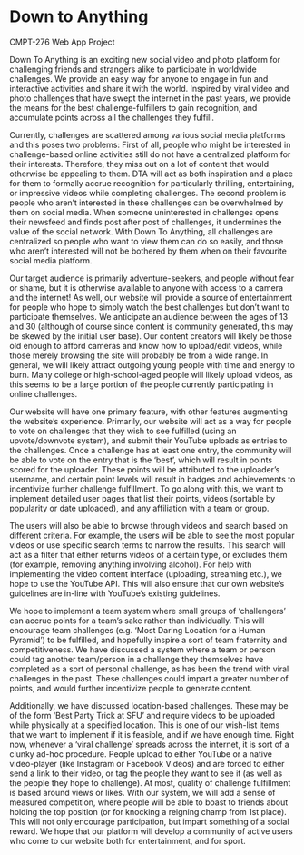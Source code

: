 # Down to Anything
CMPT-276 Web App Project


Down To Anything is an exciting new social video and photo platform for challenging friends and strangers alike to participate in worldwide challenges. We provide an easy way for anyone to engage in fun and interactive activities and share it with the world. Inspired by viral video and photo challenges that have swept the internet in the past years, we provide the means for the best challenge-fulfillers to gain recognition, and accumulate points across all the challenges they fulfill.

Currently, challenges are scattered among various social media platforms and this poses two problems: First of all, people who might be interested in challenge-based online activities still do not have a centralized platform for their interests. Therefore, they miss out on a lot of content that would otherwise be appealing to them. DTA will act as both inspiration and a place for them to formally accrue recognition for particularly thrilling, entertaining, or impressive videos while completing challenges. The second problem is people who aren’t interested in these challenges can be overwhelmed by them on social media. When someone uninterested in challenges opens their newsfeed and finds post after post of challenges, it undermines the value of the social network. With Down To Anything, all challenges are centralized so people who want to view them can do so easily, and those who aren’t interested will not be bothered by them when on their favourite social media platform.

Our target audience is primarily adventure-seekers, and people without fear or shame, but it is otherwise available to anyone with access to a camera and the internet! As well, our website will provide a source of entertainment for people who hope to simply watch the best challenges but don’t want to participate themselves. We anticipate an audience between the ages of 13 and 30 (although of course since content is community generated, this may be skewed by the initial user base). Our content creators will likely be those old enough to afford cameras and know how to upload/edit videos, while those merely browsing the site will probably be from a wide range. In general, we will likely attract outgoing young people with time and energy to burn. Many college or high-school-aged people will likely upload videos, as this seems to be a large portion of the people currently participating in online challenges.

Our website will have one primary feature, with other features augmenting the website’s experience. Primarily, our website will act as a way for people to vote on challenges that they wish to see fulfilled (using an upvote/downvote system), and submit their YouTube uploads as entries to the challenges. Once a challenge has at least one entry, the community will be able to vote on the entry that is the ‘best’, which will result in points scored for the uploader. These points will be attributed to the uploader’s username, and certain point levels will result in badges and achievements to incentivize further challenge fulfillment. To go along with this, we want to implement detailed user pages that list their points, videos (sortable by popularity or date uploaded), and any affiliation with a team or group.

The users will also be able to browse through videos and search based on different criteria.  For example, the users will be able to see the most popular videos or use specific search terms to narrow the results. This search will act as a filter that either returns videos of a certain type, or excludes them (for example, removing anything involving alcohol). For help with implementing the video content interface (uploading, streaming etc.), we hope to use the YouTube API. This will also ensure that our own website’s guidelines are in-line with YouTube’s existing guidelines.
	
We hope to implement a team system where small groups of ‘challengers’ can accrue points for a team’s sake rather than individually. This will encourage team challenges (e.g. ‘Most Daring Location for a Human Pyramid’) to be fulfilled, and hopefully inspire a sort of team fraternity and competitiveness. We have discussed a system where a team or person could tag another team/person in a challenge they themselves have completed as a sort of personal challenge, as has been the trend with viral challenges in the past. These challenges could impart a greater number of points, and would further incentivize people to generate content.

Additionally, we have discussed location-based challenges. These may be of the form ‘Best Party Trick at SFU’ and require videos to be uploaded while physically at a specified location. This is one of our wish-list items that we want to implement if it is feasible, and if we have enough time.
Right now, whenever a ‘viral challenge’ spreads across the internet, it is sort of a clunky ad-hoc procedure. People upload to either YouTube or a native video-player (like Instagram or Facebook Videos) and are forced to either send a link to their video, or tag the people they want to see it (as well as the people they hope to challenge). At most, quality of challenge fulfillment is based around views or likes. With our system, we will add a sense of measured competition, where people will be able to boast to friends about holding the top position (or for knocking a reigning champ from 1st place). This will not only encourage participation, but impart something of a social reward. We hope that our platform will develop a community of active users who come to our website both for entertainment, and for sport.
